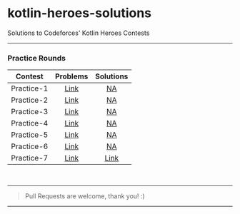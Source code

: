 # kotlin-heroes-solutions
Solutions to Codeforces' Kotlin Heroes Contests

___


### Practice Rounds

|Contest|Problems|Solutions|
|:-:|:-:|:-:|
| Practice-1 | [Link](https://codeforces.com/contest/1171) | [NA]() |
| Practice-2 | [Link](https://codeforces.com/contest/1212) | [NA]() |
| Practice-3 | [Link](https://codeforces.com/contest/1298) | [NA]() |
| Practice-4 | [Link](https://codeforces.com/contest/1347) | [NA]() |
| Practice-5 | [Link](https://codeforces.com/contest/1432) | [NA]() |
| Practice-6 | [Link](https://codeforces.com/contest/1489) | [NA]() |
| Practice-7 | [Link](https://codeforces.com/contest/1532) | [Link](./practice-7/) |

</br>

___
> Pull Requests are welcome, thank you! :)
___